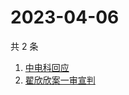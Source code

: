 # 2023-04-06

共 2 条

<!-- BEGIN ZHIHUSEARCH -->
<!-- 最后更新时间 Thu Apr 06 2023 02:25:54 GMT+0800 (China Standard Time) -->
1. [中电科回应](https://www.zhihu.com/search?q=中电科回应)
1. [翟欣欣案一审宣判](https://www.zhihu.com/search?q=翟欣欣案一审宣判)
<!-- END ZHIHUSEARCH -->
